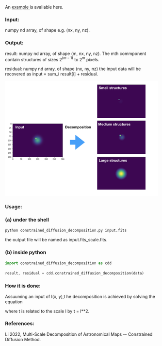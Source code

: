 <script type="text/javascript" src="http://cdn.mathjax.org/mathjax/latest/MathJax.js?config=default"></script>

An <a href="https://github.com/gxli/Constrained-Diffusion-Decomposition/blob/main/example.ipynb"> example </a> is avaliable here.

### Input:

numpy nd array, of shape e.g. (nx, ny, nz).

### Output:

result: numpy nd array, of shape (m, nx, ny, nz). The mth commponent contain structures of sizes 2$^(m-1)$ to 2$^m$ pixels. 

residual: numpy nd array, of shape (nx, ny, nz) the input data will be recovered as input = sum_i result[i] + residual.

![For example](edit.jpeg.001.jpeg)

### Usage:

### (a) under the shell
```sh
python constrained_diffusion_decomposition.py input.fits
```

the output file will be named as input.fits_scale.fits.

### (b) inside python
```python
import constrained_diffusion_decomposition as cdd

result, residual = cdd.constrained_diffusion_decomposition(data)
```

### How it is done:

Assuuming an input of I(x, y),t he decomposition is achieved by solving the equation
<script type="text/javascript"
  src="https://cdnjs.cloudflare.com/ajax/libs/mathjax/2.7.3/MathJax.js?config=TeX-AMS-MML_HTMLorMML">
    \frac{\partial I_t }{\partial t} ={\rm sgn}(I_t) \mathcal{H}({- \rm sgn}(I_t) \nabla^2 I_t) \nabla^2 I_t
</script> 
where t is related to the scale l by t = l**2.

### References:

Li 2022, Multi-Scale Decomposition of Astronomical Maps -- Constrained Diffusion Method.

